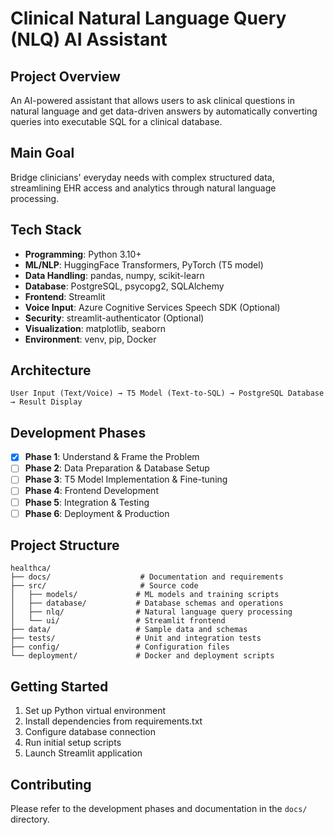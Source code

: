 # Clinical Natural Language Query (NLQ) AI Assistant

## Project Overview
An AI-powered assistant that allows users to ask clinical questions in natural language and get data-driven answers by automatically converting queries into executable SQL for a clinical database.

## Main Goal
Bridge clinicians' everyday needs with complex structured data, streamlining EHR access and analytics through natural language processing.

## Tech Stack
- **Programming**: Python 3.10+
- **ML/NLP**: HuggingFace Transformers, PyTorch (T5 model)
- **Data Handling**: pandas, numpy, scikit-learn
- **Database**: PostgreSQL, psycopg2, SQLAlchemy
- **Frontend**: Streamlit
- **Voice Input**: Azure Cognitive Services Speech SDK (Optional)
- **Security**: streamlit-authenticator (Optional)
- **Visualization**: matplotlib, seaborn
- **Environment**: venv, pip, Docker

## Architecture
```
User Input (Text/Voice) → T5 Model (Text-to-SQL) → PostgreSQL Database → Result Display
```

## Development Phases
- [x] **Phase 1**: Understand & Frame the Problem
- [ ] **Phase 2**: Data Preparation & Database Setup
- [ ] **Phase 3**: T5 Model Implementation & Fine-tuning
- [ ] **Phase 4**: Frontend Development
- [ ] **Phase 5**: Integration & Testing
- [ ] **Phase 6**: Deployment & Production

## Project Structure
```
healthca/
├── docs/                    # Documentation and requirements
├── src/                     # Source code
│   ├── models/             # ML models and training scripts
│   ├── database/           # Database schemas and operations
│   ├── nlq/                # Natural language query processing
│   └── ui/                 # Streamlit frontend
├── data/                   # Sample data and schemas
├── tests/                  # Unit and integration tests
├── config/                 # Configuration files
└── deployment/             # Docker and deployment scripts
```

## Getting Started
1. Set up Python virtual environment
2. Install dependencies from requirements.txt
3. Configure database connection
4. Run initial setup scripts
5. Launch Streamlit application

## Contributing
Please refer to the development phases and documentation in the `docs/` directory.